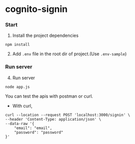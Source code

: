 # cognito-signin

### Start
1. Install the project dependencies
```
npm install
```

2. Add `.env` file in the root dir of project.(Use `.env-sample`)

### Run server
4. Run server
```
node app.js
```

You can test the apis with postman or curl.
- With curl,
```
curl --location --request POST 'localhost:3000/signin' \
--header 'Content-Type: application/json' \
--data-raw '{
    "email": "email",
    "password": "password"
}'
```
